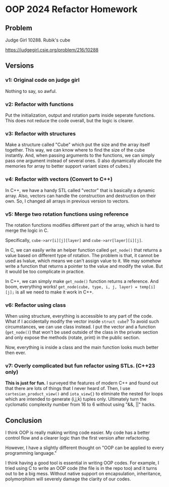# OOP 2024 Refactor Homework
## Problem
Judge Girl 10288. Rubik's cube

https://judgegirl.csie.org/problem/216/10288

## Versions
### v1: Original code on judge girl
Nothing to say, so awful.

### v2: Refactor with functions
Put the initialization, output and rotation parts inside seperate functions. This does not reduce the code overall, but the logic is clearer.

### v3: Refactor with structures
Make a structure called "Cube" which put the size and the array itself together. This way, we can know where to find the size of the cube instantly. And, when passing arguments to the functions, we can simply pass one argument instead of several ones. (I also dynamically allocate the memories for array to better support variant sizes of cubes.)

### v4: Refactor with vectors (Convert to C++)
In C++, we have a handy STL called "vector" that is basically a dynamic array. Also, vectors can handle the construction and destruction on their own. So, I changed all arrays in previous version to vectors.

### v5: Merge two rotation functions using reference
The rotation functions modifies different part of the array, which is hard to merge the logic in C.

Specifically, `cube->arr[i][j][layer]` and `cube->arr[layer][i][j]`.

In C, we can easily write an helper function called `get_node()` that returns a value based on different type of rotation. The problem is that, it cannot be used as lvalue, which means we can't assign value to it. We may somehow write a function that returns a pointer to the value and modify the value. But it would be too complicate in practice.

In C++, we can simply make `get_node()` function returns a reference. And boom, everything works! `get_node(cube, type, i, j, layer) = temp[i][j];` is all we need to make it work in C++.

### v6: Refactor using class
When using structure, everything is accessible to any part of the code. What if I accidentally modify the vector inside `struct cube`? To avoid such circumstances, we can use class instead. I put the vector and a function (`get_node()`) that won't be used outside of the class in the private section and only expose the methods (rotate, print) in the public section.

Now, everything is inside a class and the main function looks much better then ever.

### v7: Overly complicated but fun refactor using STLs. (C++23 only)

**This is just for fun.** I surveyed the features of modern C++ and found out that there are lots of things that I never heard of. Then, I use `cartesian_product_view()` and `iota_view{}` to eliminate the nested for loops which are intended to generate (i,j,k) tuples only. Ultimately turn the cyclomatic complexity number from 16 to 6 without using "&&, ||" hacks.

## Conclusion
I think OOP is really making writing code easier. My code has a better control flow and a clearer logic than the first version after refactoring. 

However, I have a slightly different thought on "OOP can be applied to every programming language." 

I think having a good tool is essential in writing OOP codes. For example, I tried using C to write an OOP code (the file is in the repo too) and it turns out to be a big mess. Without native support on encapsulation, inheritance, polymorphism will severely damage the clarity of our codes.
